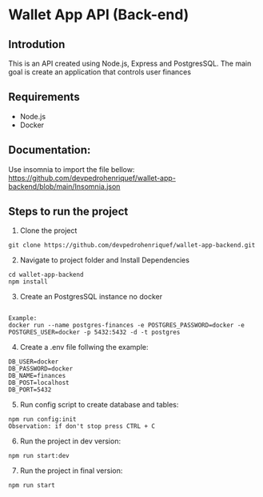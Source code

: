 # Wallet App API (Back-end)

## Introdution

This is an API created using Node.js, Express and PostgresSQL.
The main goal is create an application that controls user finances

## Requirements

- Node.js
- Docker

## Documentation:

Use insomnia to import the file bellow:
https://github.com/devpedrohenriquef/wallet-app-backend/blob/main/Insomnia.json

## Steps to run the project

1. Clone the project

```
git clone https://github.com/devpedrohenriquef/wallet-app-backend.git
```

2. Navigate to project folder and Install Dependencies

```
cd wallet-app-backend
npm install
```

3. Create an PostgresSQL instance no docker

```

Example:
docker run --name postgres-finances -e POSTGRES_PASSWORD=docker -e POSTGRES_USER=docker -p 5432:5432 -d -t postgres

```

4. Create a .env file follwing the example:

```
DB_USER=docker
DB_PASSWORD=docker
DB_NAME=finances
DB_POST=localhost
DB_PORT=5432
```

5. Run config script to create database and tables:

```
npm run config:init
Observation: if don't stop press CTRL + C
```

6. Run the project in dev version:

```
npm run start:dev
```

7. Run the project in final version:

```
npm run start
```
